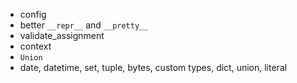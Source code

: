 * config
* better `__repr__` and `__pretty__`
* validate_assignment
* context
* `Union`
* date, datetime, set, tuple, bytes, custom types, dict, union, literal
